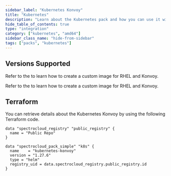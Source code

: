 ```yaml
---
sidebar_label: "Kubernetes Konvoy"
title: "Kubernetes"
description: "Learn about the Kubernetes pack and how you can use it with your host clusters."
hide_table_of_contents: true
type: "integration"
category: ["kubernetes", "amd64"]
sidebar_class_name: "hide-from-sidebar"
tags: ["packs", "kubernetes"]
---
```


## Versions Supported

<Tabs queryString="parent">
<TabItem label="1.27.X" value="1.27.x">

Refer to the <VersionedLink text="RHEL and Konvoy"  url="/byoos/usecases/vmware/konvoy/"/> to learn how to create a
custom image for RHEL and Konvoy.

</TabItem>
<TabItem label="1.26.X" value="1.26.x">

Refer to the <VersionedLink text="RHEL and Konvoy"  url="/byoos/usecases/vmware/konvoy/"/> to learn how to create a
custom image for RHEL and Konvoy.

</TabItem>

</Tabs>

## Terraform

You can retrieve details about the Kubernetes Konvoy by using the following Terraform code.

```hcl
data "spectrocloud_registry" "public_registry" {
  name = "Public Repo"
}

data "spectrocloud_pack_simple" "k8s" {
  name    = "kubernetes-konvoy"
  version = "1.27.6"
  type = "helm"
  registry_uid = data.spectrocloud_registry.public_registry.id
}
```

